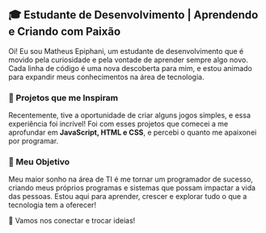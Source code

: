 ## 🎓 Estudante de Desenvolvimento | Aprendendo e Criando com Paixão

Oi! Eu sou Matheus Epiphani, um estudante de desenvolvimento que é movido pela curiosidade e pela vontade de aprender sempre algo novo. Cada linha de código é uma nova descoberta para mim, e estou animado para expandir meus conhecimentos na área de tecnologia.

### 🔭 Projetos que me Inspiram
Recentemente, tive a oportunidade de criar alguns jogos simples, e essa experiência foi incrível! Foi com esses projetos que comecei a me aprofundar em **JavaScript, HTML e CSS**, e percebi o quanto me apaixonei por programar.

### 🚀 Meu Objetivo
Meu maior sonho na área de TI é me tornar um programador de sucesso, criando meus próprios programas e sistemas que possam impactar a vida das pessoas. Estou aqui para aprender, crescer e explorar tudo o que a tecnologia tem a oferecer!

🔗 Vamos nos conectar e trocar ideias!
